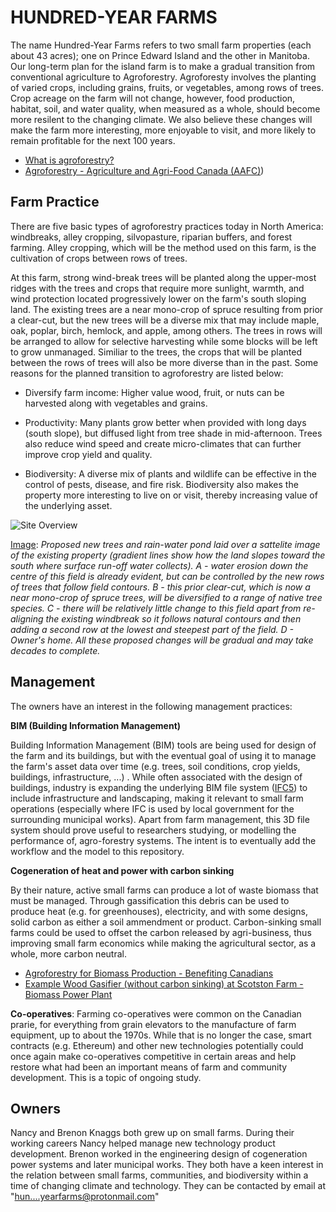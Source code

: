 # HUNDRED-YEAR FARMS

The name Hundred-Year Farms refers to two small farm properties (each about 43 acres); one on Prince Edward Island and the other in Manitoba. Our long-term plan for the island farm is to make a gradual transition from conventional agriculture to Agroforestry. Agroforesty involves the planting of varied crops, including grains, fruits, or vegetables, among rows of trees. Crop acreage on the farm will not change, however, food production, habitat, soil, and water quality, when measured as a whole, should become more resilent to the changing climate. We also believe these changes will make the farm more interesting, more enjoyable to visit, and more likely to remain profitable for the next 100 years.

- [What is agroforestry?](https://www.aftaweb.org/about/what-is-agroforestry.html)
- [Agroforestry - Agriculture and Agri-Food Canada (AAFC)](https://www.agr.gc.ca/eng/agriculture-and-climate/agricultural-practices/agroforestry/?id=1177431400694))

## Farm Practice

There are five basic types of agroforestry practices today in North America: windbreaks, alley cropping, silvopasture, riparian buffers, and forest farming. Alley cropping, which will be the method used on this farm, is the cultivation of crops between rows of trees.

At this farm, strong wind-break trees will be planted along the upper-most ridges with the trees and crops that require more sunlight, warmth, and wind protection located progressively lower on the farm's south sloping land. The existing trees are a near mono-crop of spruce resulting from prior a clear-cut, but the new trees will be a diverse mix that may include maple, oak, poplar, birch, hemlock, and apple, among others.  The trees in rows will be arranged to allow for selective harvesting while some blocks will be left to grow unmanaged. Similiar to the trees, the crops that will be planted between the rows of trees will also be more diverse than in the past.  Some reasons for the planned transition to agroforestry are listed below:

- Diversify farm income: Higher value wood, fruit, or nuts can be harvested along with vegetables and grains.
  
- Productivity: Many plants grow better when provided with long days (south slope), but diffused light from tree shade in mid-afternoon. Trees also reduce wind speed and create micro-climates that can further improve crop yield and quality.
  
- Biodiversity: A diverse mix of plants and wildlife can be effective in the control of pests, disease, and fire risk. Biodiversity also makes the property more interesting to live on or visit, thereby increasing value of the underlying asset.
  
![Site Overview](https://github.com/hundredyearfarms/HYF/blob/main/IFCSite-FarmProposedTrees.png)

<u>Image</u>: *Proposed new trees and rain-water pond laid over a sattelite image of the existing property (gradient lines show how the land slopes toward the south where surface run-off water collects). A - water erosion down the centre of this field is already evident, but can be controlled by the new rows of trees that follow field contours. B - this prior clear-cut, which is now a near mono-crop of spruce trees, will be diversified to a range of native tree species. C - there will be relatively little change to this field apart from re-aligning the existing windbreak so it follows natural contours and then adding a second row at the lowest and steepest part of the field. D - Owner's home.  All these proposed changes will be gradual and may take decades to complete.*

## Management

The owners have an interest in the following management practices:

**BIM (Building Information Management)**

Building Information Management (BIM) tools are being used for design of the farm and its buildings, but with the eventual goal of using it to manage the farm's asset data over time (e.g. trees, soil conditions, crop yields, buildings, infrastructure, ...) . While often associated with the design of buildings, industry is expanding the underlying BIM file system ([IFC5](https://www.buildingsmart.org/ifc-for-site-landscape-and-urban-planning-call-for-participation/)) to include infrastructure and landscaping, making it relevant to small farm operations (especially where IFC is used by local government for the surrounding municipal works). Apart from farm management, this 3D file system should prove useful to researchers studying, or modelling the performance of, agro-forestry systems.  The intent is to eventually add the workflow and the model to this repository.

**Cogeneration of heat and power with carbon sinking**

By their nature, active small farms can produce a lot of waste biomass that must be managed. Through gassification this debris can be used to produce heat (e.g. for greenhouses), electricity, and with some designs, solid carbon as either a soil ammendment or product. Carbon-sinking small farms could be used to offset the carbon released by agri-business, thus improving small farm economics while making the agricultural sector, as a whole, more carbon neutral.

- [Agroforestry for Biomass Production - Benefiting Canadians](https://www.aftaweb.org/latest-newsletter/temporate-agroforester/97-2008-vol-17/april-no-1/74-agroforestry-for-biomass-production-benefiting-canadians.html)
- [Example Wood Gasifier (without carbon sinking) at Scotston Farm - Biomass Power Plant](https://www.youtube.com/watch?v=i9xmWJ4hAGs)
  

**Co-operatives**: Farming co-operatives were common on the Canadian prarie, for everything from grain elevators to the manufacture of farm equipment, up to about the 1970s. While that is no longer the case, smart contracts (e.g. Ethereum) and other new technologies potentially could once again make co-operatives competitive in certain areas and help restore what had been an important means of farm and community development. This is a topic of ongoing study.

## Owners

Nancy and Brenon Knaggs both grew up on small farms. During their working careers Nancy helped manage new technology product development. Brenon worked in the engineering design of cogeneration power systems and later municipal works. They both have a keen interest in the relation between small farms, communities, and biodiversity within a time of changing climate and technology. They can be contacted by email at "hun....yearfarms@protonmail.com"
